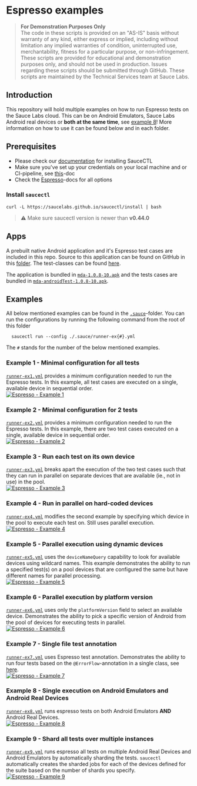 # Espresso examples

> **For Demonstration Purposes Only**\
> The code in these scripts is provided on an "AS-IS" basis without warranty of any kind, either express or implied, 
> including without limitation any implied warranties of condition, uninterrupted use, merchantability, fitness for a 
> particular purpose, or non-infringement. These scripts are provided for educational and demonstration purposes only, 
> and should not be used in production. Issues regarding these scripts should be submitted through GitHub. These scripts 
> are maintained by the Technical Services team at Sauce Labs.

## Introduction
This repository will hold multiple examples on how to run Espresso tests on the Sauce Labs cloud. This can be on Android
Emulators, Sauce Labs Android real devices or **both at the same time**,
see [example 8](#example-8---single-execution-on-android-emulators-and-android-real-devices)!
More information on how to use it can be found below and in each folder.

## Prerequisites
- Please check our [documentation](https://docs.saucelabs.com/testrunner-toolkit/installation) for installing SauceCTL
- Make sure you've set up your credentials on your local machine and or CI-pipeline, see
  [this](https://docs.saucelabs.com/testrunner-toolkit/installation#associating-your-sauce-labs-account)-doc
- Check the [Espresso](https://docs.saucelabs.com/testrunner-toolkit/configuration/espresso/index.html)-docs for all options

### Install `saucectl`
```shell
curl -L https://saucelabs.github.io/saucectl/install | bash
```

> ⚠️ Make sure saucectl version is newer than **v0.44.0**

## Apps
A prebuilt native Android application and it's Espresso test cases are included in this repo. Source to this application
can be found on GitHub in this [folder](https://github.com/saucelabs/my-demo-app-android).
The test-classes can be found [here](https://github.com/saucelabs/my-demo-app-android/tree/main/app/src/androidTest/java/com/saucelabs/mydemoapp/android/view/activities).

The application is bundled in [`mda-1.0.8-10.apk`](apps/mda-1.0.8-10.apk)
and the tests cases are bundled in [`mda-androidTest-1.0.8-10.apk`](apps/mda-androidTest-1.0.8-10.apk).

## Examples
All below mentioned examples can be found in the [`.sauce`](/.sauce)-folder. You can run the configurations by running
the following command from the root of this folder

      saucectl run --config ./.sauce/runner-ex{#}.yml

The `#` stands for the number of the below mentioned examples.

### Example 1 - Minimal configuration for all tests
[`runner-ex1.yml`](/.sauce/runner-ex1.yml) provides a minimum configuration needed to run the Espresso tests.
In this example, all test cases are executed on a single, available device in sequential order.\
[![Espresso - Example 1](https://github.com/saucelabs-training/demo-espresso/actions/workflows/example-1.yml/badge.svg)](https://github.com/saucelabs-training/demo-espresso/actions/workflows/example-1.yml)

### Example 2 - Minimal configuration for 2 tests
[`runner-ex2.yml`](/.sauce/runner-ex2.yml) provides a minimum configuration needed to run the Espresso tests.
In this example, there are two test cases executed on a single, available device in sequential order.\
[![Espresso - Example 2](https://github.com/saucelabs-training/demo-espresso/actions/workflows/example-2.yml/badge.svg)](https://github.com/saucelabs-training/demo-espresso/actions/workflows/example-2.yml)

### Example 3 - Run each test on its own device
[`runner-ex3.yml`](/.sauce/runner-ex3.yml) breaks apart the execution of the two test cases such that they can run in 
parallel on separate devices that are available (ie., not in use) in the pool.\
[![Espresso - Example 3](https://github.com/saucelabs-training/demo-espresso/actions/workflows/example-3.yml/badge.svg)](https://github.com/saucelabs-training/demo-espresso/actions/workflows/example-3.yml)

### Example 4 - Run in parallel on hard-coded devices
[`runner-ex4.yml`](/.sauce/runner-ex4.yml) modifies the second example by specifying which device in the pool to execute 
each test on. Still uses parallel execution.\
[![Espresso - Example 4](https://github.com/saucelabs-training/demo-espresso/actions/workflows/example-4.yml/badge.svg)](https://github.com/saucelabs-training/demo-espresso/actions/workflows/example-4.yml)

### Example 5 - Parallel execution using dynamic devices
[`runner-ex5.yml`](/.sauce/runner-ex5.yml) uses the `deviceNameQuery` capability to look for available devices using 
wildcard names. This example demonstrates the ability to run a specified test(s) on a pool devices that are configured 
the same but have different names for parallel processing.\
[![Espresso - Example 5](https://github.com/saucelabs-training/demo-espresso/actions/workflows/example-5.yml/badge.svg)](https://github.com/saucelabs-training/demo-espresso/actions/workflows/example-5.yml)

### Example 6 - Parallel execution by platform version
[`runner-ex6.yml`](/.sauce/runner-ex6.yml) uses only the `platformVersion` field to select an available device.
Demonstrates the ability to pick a specific version of Android from the pool of devices for executing tests in parallel.\
[![Espresso - Example 6](https://github.com/saucelabs-training/demo-espresso/actions/workflows/example-6.yml/badge.svg)](https://github.com/saucelabs-training/demo-espresso/actions/workflows/example-6.yml)

### Example 7 - Single file test annotation
[`runner-ex7.yml`](/.sauce/runner-ex7.yml) uses Espresso test annotation.
Demonstrates the ability to run four tests based on the `@ErrorFlow`-annotation in a single class,
see [here](https://github.com/saucelabs/sample-app-mobile/blob/master/android/app/src/androidTest/java/com/swaglabsmobileapp/LoginTest.kt#L54).\
[![Espresso - Example 7](https://github.com/saucelabs-training/demo-espresso/actions/workflows/example-7.yml/badge.svg)](https://github.com/saucelabs-training/demo-espresso/actions/workflows/example-7.yml)

### Example 8 - Single execution on Android Emulators and Android Real Devices
[`runner-ex8.yml`](/.sauce/runner-ex8.yml) runs espresso tests on both Android Emulators **AND** Android Real Devices.\
[![Espresso - Example 8](https://github.com/saucelabs-training/demo-espresso/actions/workflows/example-8.yml/badge.svg)](https://github.com/saucelabs-training/demo-espresso/actions/workflows/example-8.yml)

### Example 9 - Shard all tests over multiple instances
[`runner-ex9.yml`](/.sauce/runner-ex9.yml) runs espresso all tests on multiple Android Real Devices and Android 
Emulators by automatically sharding the tests. `saucectl` automatically creates the sharded jobs for each of the devices 
defined for the suite based on the number of shards you specify.\
[![Espresso - Example 9](https://github.com/saucelabs-training/demo-espresso/actions/workflows/example-9.yml/badge.svg)](https://github.com/saucelabs-training/demo-espresso/actions/workflows/example-9.yml) 
